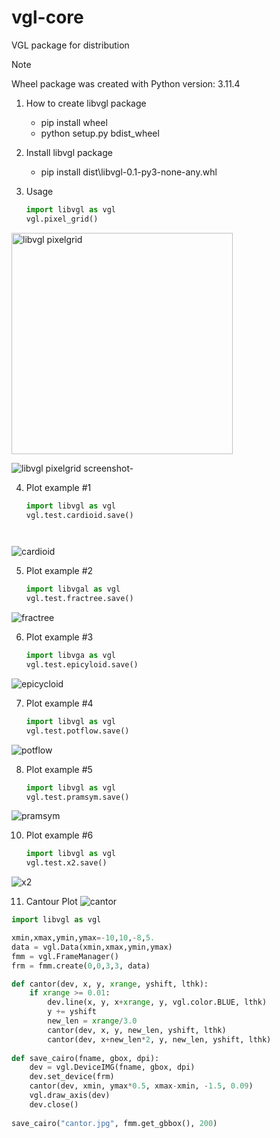# vgl-core
VGL package for distribution  
> [!NOTE]
> Wheel package was created with Python version: 3.11.4

1. How to create libvgl package
   - pip install wheel
   - python setup.py bdist_wheel

2. Install libvgl package
   - pip install dist\libvgl-0.1-py3-none-any.whl

3. Usage
   ```Python
   import libvgl as vgl
   vgl.pixel_grid()

<img width="354" alt="libvgl pixelgrid" src="https://github.com/uhwang/vgl-core/assets/43251090/77a783b5-44d0-473e-b09b-4659fb0fc8f4">

![libvgl pixelgrid screenshot-](https://github.com/uhwang/vgl-core/assets/43251090/af146b8e-e8e5-4fec-b195-a9cc972080ac)

4. Plot example #1
   ```Python
   import libvgl as vgl
   vgl.test.cardioid.save()




![cardioid](https://github.com/uhwang/vgl-core/assets/43251090/25ebb160-e8dc-4a6b-905a-4287c27b6c91)

5. Plot example #2
   ```Python
   import libvgal as vgl
   vgl.test.fractree.save()

![fractree](https://github.com/uhwang/vgl-core/assets/43251090/634bfe5a-1678-470f-94ce-e729d0626e6f)

6. Plot example #3
   ```Python
   import libvga as vgl
   vgl.test.epicyloid.save()

![epicycloid](https://github.com/uhwang/vgl-core/assets/43251090/15e35fb7-d78d-4d82-9695-e5b8e89e10f5)

7. Plot example #4
   ```Python
   import libvgl as vgl
   vgl.test.potflow.save()
   
![potflow](https://github.com/uhwang/vgl-core/assets/43251090/bc4172ff-68dc-43e3-9de5-f5fc78cbf1b2)   

8. Plot example #5
   ```Python
   import libvgl as vgl
   vgl.test.pramsym.save()
![pramsym](https://github.com/uhwang/vgl-core/assets/43251090/de515f75-5f42-4921-9fa9-84d25ddf8d4b)  

10. Plot example #6
    ```Python
    import libvgl as vgl
    vgl.test.x2.save()
![x2](https://github.com/uhwang/vgl-core/assets/43251090/2e66c6af-0b21-4034-b823-2324c7b45ea0)   

11. Cantour Plot
![cantor](https://github.com/uhwang/vgl-core/assets/43251090/b7f9c51b-a052-454a-9454-1724f3705892)
```Python
import libvgl as vgl

xmin,xmax,ymin,ymax=-10,10,-8,5.
data = vgl.Data(xmin,xmax,ymin,ymax)
fmm = vgl.FrameManager()
frm = fmm.create(0,0,3,3, data)

def cantor(dev, x, y, xrange, yshift, lthk):
    if xrange >= 0.01:
        dev.line(x, y, x+xrange, y, vgl.color.BLUE, lthk)
        y += yshift
        new_len = xrange/3.0
        cantor(dev, x, y, new_len, yshift, lthk)
        cantor(dev, x+new_len*2, y, new_len, yshift, lthk)
        
def save_cairo(fname, gbox, dpi):
    dev = vgl.DeviceIMG(fname, gbox, dpi)
    dev.set_device(frm)
    cantor(dev, xmin, ymax*0.5, xmax-xmin, -1.5, 0.09)
    vgl.draw_axis(dev)
    dev.close()        
    
save_cairo("cantor.jpg", fmm.get_gbbox(), 200)
